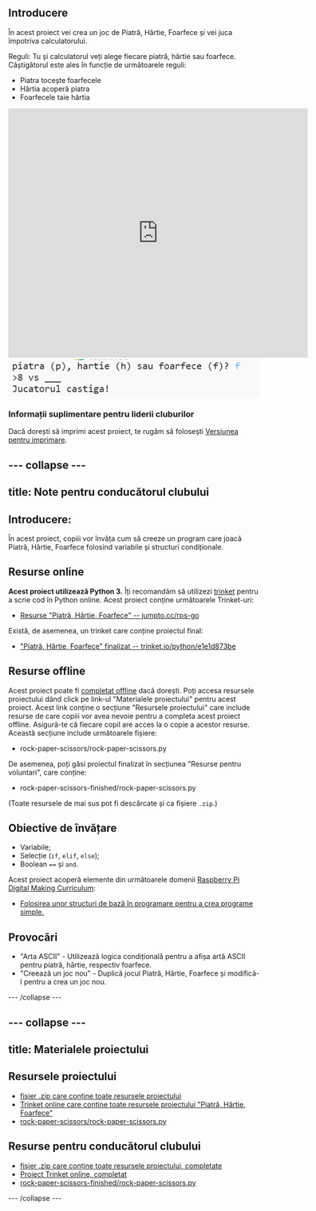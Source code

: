 ## Introducere

În acest proiect vei crea un joc de Piatră, Hârtie, Foarfece și vei juca împotriva calculatorului.

Reguli: Tu și calculatorul veți alege fiecare piatră, hârtie sau foarfece. Câștigătorul este ales în funcție de următoarele reguli:

* Piatra tocește foarfecele
* Hârtia acoperă piatra
* Foarfecele taie hârtia

<div class="trinket">
  <iframe src="https://trinket.io/embed/python/eac024720e?outputOnly=true&start=result" width="600" height="500" frameborder="0" marginwidth="0" marginheight="0" allowfullscreen>
  </iframe>
  <img src="images/rps-final.png">
</div>

### Informații suplimentare pentru liderii cluburilor

Dacă dorești să imprimi acest proiect, te rugăm să folosești [Versiunea pentru imprimare](https://projects.raspberrypi.org/ro-RO/projects/rock-paper-scissors/print).

--- collapse ---
---
title: Note pentru conducătorul clubului
---

## Introducere:

În acest proiect, copiii vor învăța cum să creeze un program care joacă Piatră, Hârtie, Foarfece folosind variabile și structuri condiționale.

## Resurse online

**Acest proiect utilizează Python 3.** Îți recomandăm să utilizezi [trinket](https://trinket.io/) pentru a scrie cod în Python online. Acest proiect conține următoarele Trinket-uri:

* [Resurse "Piatră, Hârtie, Foarfece" -- jumpto.cc/rps-go](http://jumpto.cc/rps-go)

Există, de asemenea, un trinket care conține proiectul final:

* ["Piatră, Hârtie, Foarfece" finalizat -- trinket.io/python/e1e1d873be](https://trinket.io/python/eac024720e)

## Resurse offline

Acest proiect poate fi [completat offline](https://www.codeclubprojects.org/en-GB/resources/python-working-offline/) dacă dorești. Poți accesa resursele proiectului dând click pe link-ul "Materialele proiectului" pentru acest proiect. Acest link conține o secțiune "Resursele proiectului" care include resurse de care copiii vor avea nevoie pentru a completa acest proiect offline. Asigură-te că fiecare copil are acces la o copie a acestor resurse. Această secțiune include următoarele fișiere:

* rock-paper-scissors/rock-paper-scissors.py

De asemenea, poți găsi proiectul finalizat în secțiunea "Resurse pentru voluntari", care conține:

* rock-paper-scissors-finished/rock-paper-scissors.py

(Toate resursele de mai sus pot fi descărcate și ca fișiere `.zip`.)

## Obiective de învățare

* Variabile;
* Selecție (`if`, `elif`, `else`); 
* Boolean `==` și `and`.

Acest proiect acoperă elemente din următoarele domenii [Raspberry Pi Digital Making Curriculum](http://rpf.io/curriculum):

* [Folosirea unor structuri de bază în programare pentru a crea programe simple.](https://www.raspberrypi.org/curriculum/programming/creator)

## Provocări

* "Arta ASCII" - Utilizează logica condițională pentru a afișa artă ASCII pentru piatră, hârtie, respectiv foarfece. 
* "Creează un joc nou" - Duplică jocul Piatră, Hârtie, Foarfece și modifică-l pentru a crea un joc nou. 

--- /collapse ---

--- collapse ---
---
title: Materialele proiectului
---

## Resursele proiectului

* [fişier .zip care conține toate resursele proiectului](resources/rock-paper-scissors-project-resources.zip)
* [Trinket online care conține toate resursele proiectului "Piatră, Hârtie, Foarfece"](http://jumpto.cc/rps-go)
* [rock-paper-scissors/rock-paper-scissors.py](resources/rock-paper-scissors-rock-paper-scissors.py)

## Resurse pentru conducătorul clubului

* [fișier .zip care conține toate resursele proiectului, completate](resources/rock-paper-scissors-volunteer-resources.zip)
* [Proiect Trinket online, completat](https://trinket.io/python/eac024720e)
* [rock-paper-scissors-finished/rock-paper-scissors.py](resources/rock-paper-scissors-finished-rock-paper-scissors.py)

--- /collapse ---